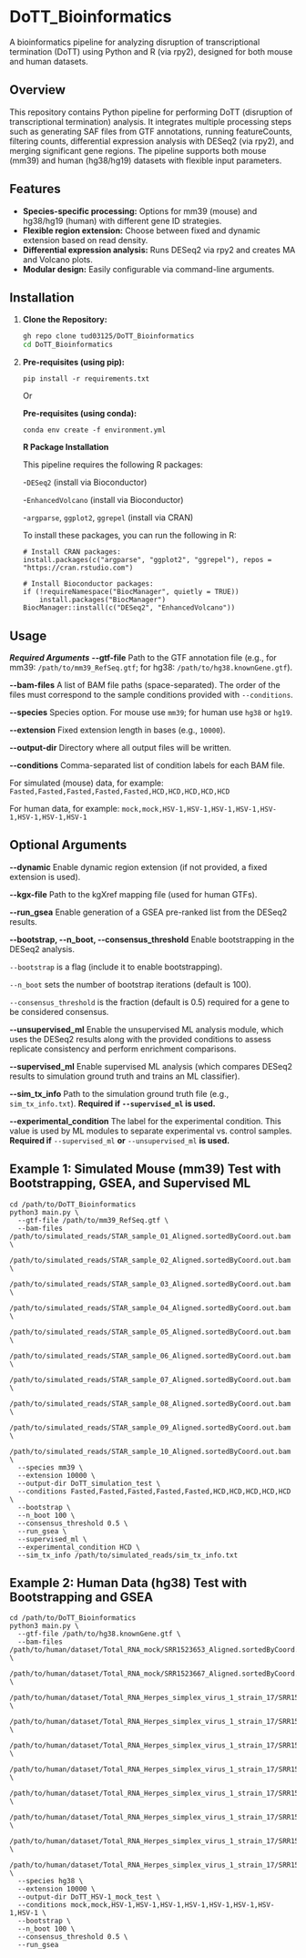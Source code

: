 # DoTT_Bioinformatics
A bioinformatics pipeline for analyzing disruption of transcriptional termination (DoTT) using Python and R (via rpy2), designed for both mouse and human datasets.

## Overview
This repository contains Python pipeline for performing DoTT (disruption of transcriptional termination) analysis. It integrates multiple processing steps such as generating SAF files from GTF annotations, running featureCounts, filtering counts, differential expression analysis with DESeq2 (via rpy2), and merging significant gene regions. The pipeline supports both mouse (mm39) and human (hg38/hg19) datasets with flexible input parameters.

## Features
- **Species-specific processing:** Options for mm39 (mouse) and hg38/hg19 (human) with different gene ID strategies.
- **Flexible region extension:** Choose between fixed and dynamic extension based on read density.
- **Differential expression analysis:** Runs DESeq2 via rpy2 and creates MA and Volcano plots.
- **Modular design:** Easily configurable via command-line arguments.

## Installation
1. **Clone the Repository:**
   ```bash
   gh repo clone tud03125/DoTT_Bioinformatics
   cd DoTT_Bioinformatics
   
2. **Pre-requisites (using pip):**
   ```
   pip install -r requirements.txt
   ```
   Or

   **Pre-requisites (using conda):**
   ```
   conda env create -f environment.yml
   ```

   **R Package Installation**

   This pipeline requires the following R packages:

      -```DESeq2``` (install via Bioconductor)

      -```EnhancedVolcano``` (install via Bioconductor)

      -```argparse```, ```ggplot2```, ```ggrepel``` (install via CRAN)
   
   To install these packages, you can run the following in R:

   ```
   # Install CRAN packages:
   install.packages(c("argparse", "ggplot2", "ggrepel"), repos = "https://cran.rstudio.com")
   
   # Install Bioconductor packages:
   if (!requireNamespace("BiocManager", quietly = TRUE))
       install.packages("BiocManager")
   BiocManager::install(c("DESeq2", "EnhancedVolcano"))
   ```

## Usage

***Required Arguments***
**--gtf-file**
Path to the GTF annotation file (e.g., for mm39: ```/path/to/mm39_RefSeq.gtf```; for hg38: ```/path/to/hg38.knownGene.gtf```).

**--bam-files**
A list of BAM file paths (space-separated). The order of the files must correspond to the sample conditions provided with ```--conditions```.

**--species**
Species option. For mouse use ```mm39```; for human use ```hg38``` or ```hg19```.

**--extension**
Fixed extension length in bases (e.g., ```10000```).

**--output-dir**
Directory where all output files will be written.

**--conditions**
Comma-separated list of condition labels for each BAM file.

   For simulated (mouse) data, for example: ```Fasted,Fasted,Fasted,Fasted,Fasted,HCD,HCD,HCD,HCD,HCD```

   For human data, for example: ```mock,mock,HSV-1,HSV-1,HSV-1,HSV-1,HSV-1,HSV-1,HSV-1,HSV-1```

## Optional Arguments
**--dynamic**
Enable dynamic region extension (if not provided, a fixed extension is used).

**--kgx-file**
Path to the kgXref mapping file (used for human GTFs).

**--run_gsea**
Enable generation of a GSEA pre-ranked list from the DESeq2 results.

**--bootstrap, --n_boot, --consensus_threshold**
Enable bootstrapping in the DESeq2 analysis.

   ```--bootstrap``` is a flag (include it to enable bootstrapping).
   
   ```--n_boot``` sets the number of bootstrap iterations (default is 100).
   
   ```--consensus_threshold``` is the fraction (default is 0.5) required for a gene to be considered consensus.

**--unsupervised_ml**
Enable the unsupervised ML analysis module, which uses the DESeq2 results along with the provided conditions to assess replicate consistency and perform enrichment comparisons.

**--supervised_ml**
Enable supervised ML analysis (which compares DESeq2 results to simulation ground truth and trains an ML classifier).

**--sim_tx_info**
Path to the simulation ground truth file (e.g., ```sim_tx_info.txt```).
**Required if ```--supervised_ml``` is used.**

**--experimental_condition**
The label for the experimental condition. This value is used by ML modules to separate experimental vs. control samples.
**Required if** ```--supervised_ml``` **or** ```--unsupervised_ml``` **is used.**

## Example 1: Simulated Mouse (mm39) Test with Bootstrapping, GSEA, and Supervised ML

```
cd /path/to/DoTT_Bioinformatics
python3 main.py \
  --gtf-file /path/to/mm39_RefSeq.gtf \
  --bam-files /path/to/simulated_reads/STAR_sample_01_Aligned.sortedByCoord.out.bam \
              /path/to/simulated_reads/STAR_sample_02_Aligned.sortedByCoord.out.bam \
              /path/to/simulated_reads/STAR_sample_03_Aligned.sortedByCoord.out.bam \
              /path/to/simulated_reads/STAR_sample_04_Aligned.sortedByCoord.out.bam \
              /path/to/simulated_reads/STAR_sample_05_Aligned.sortedByCoord.out.bam \
              /path/to/simulated_reads/STAR_sample_06_Aligned.sortedByCoord.out.bam \
              /path/to/simulated_reads/STAR_sample_07_Aligned.sortedByCoord.out.bam \
              /path/to/simulated_reads/STAR_sample_08_Aligned.sortedByCoord.out.bam \
              /path/to/simulated_reads/STAR_sample_09_Aligned.sortedByCoord.out.bam \
              /path/to/simulated_reads/STAR_sample_10_Aligned.sortedByCoord.out.bam \
  --species mm39 \
  --extension 10000 \
  --output-dir DoTT_simulation_test \
  --conditions Fasted,Fasted,Fasted,Fasted,Fasted,HCD,HCD,HCD,HCD,HCD \
  --bootstrap \
  --n_boot 100 \
  --consensus_threshold 0.5 \
  --run_gsea \
  --supervised_ml \
  --experimental_condition HCD \
  --sim_tx_info /path/to/simulated_reads/sim_tx_info.txt
```

## Example 2: Human Data (hg38) Test with Bootstrapping and GSEA

```
cd /path/to/DoTT_Bioinformatics
python3 main.py \
  --gtf-file /path/to/hg38.knownGene.gtf \
  --bam-files /path/to/human/dataset/Total_RNA_mock/SRR1523653_Aligned.sortedByCoord.out.bam \
              /path/to/human/dataset/Total_RNA_mock/SRR1523667_Aligned.sortedByCoord.out.bam \
              /path/to/human/dataset/Total_RNA_Herpes_simplex_virus_1_strain_17/SRR1523654_Aligned.sortedByCoord.out.bam \
              /path/to/human/dataset/Total_RNA_Herpes_simplex_virus_1_strain_17/SRR1523655_Aligned.sortedByCoord.out.bam \
              /path/to/human/dataset/Total_RNA_Herpes_simplex_virus_1_strain_17/SRR1523656_Aligned.sortedByCoord.out.bam \
              /path/to/human/dataset/Total_RNA_Herpes_simplex_virus_1_strain_17/SRR1523657_Aligned.sortedByCoord.out.bam \
              /path/to/human/dataset/Total_RNA_Herpes_simplex_virus_1_strain_17/SRR1523668_Aligned.sortedByCoord.out.bam \
              /path/to/human/dataset/Total_RNA_Herpes_simplex_virus_1_strain_17/SRR1523669_Aligned.sortedByCoord.out.bam \
              /path/to/human/dataset/Total_RNA_Herpes_simplex_virus_1_strain_17/SRR1523670_Aligned.sortedByCoord.out.bam \
              /path/to/human/dataset/Total_RNA_Herpes_simplex_virus_1_strain_17/SRR1523671_Aligned.sortedByCoord.out.bam \
  --species hg38 \
  --extension 10000 \
  --output-dir DoTT_HSV-1_mock_test \
  --conditions mock,mock,HSV-1,HSV-1,HSV-1,HSV-1,HSV-1,HSV-1,HSV-1,HSV-1 \
  --bootstrap \
  --n_boot 100 \
  --consensus_threshold 0.5 \
  --run_gsea
```
